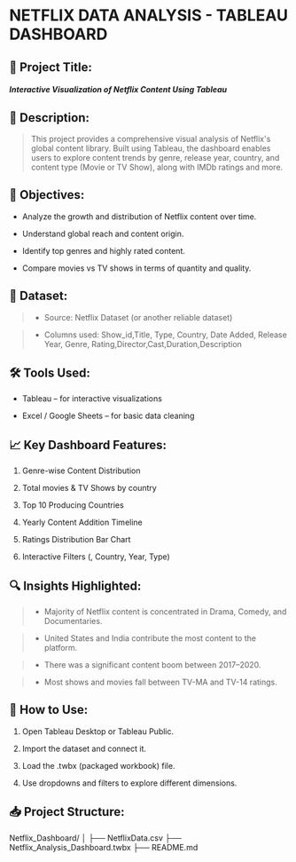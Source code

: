 # NETFLIX DATA ANALYSIS - TABLEAU DASHBOARD

## 📁 Project Title:

##### **Interactive Visualization of Netflix Content Using Tableau**

## 📝 Description:

> This project provides a comprehensive visual analysis of Netflix's global content library. Built using Tableau, the dashboard enables users to explore content trends by genre, release year, country, and content type (Movie or TV Show), along with IMDb ratings and more.

## 🎯 Objectives:

- Analyze the growth and distribution of Netflix content over time.

- Understand global reach and content origin.

- Identify top genres and highly rated content.

- Compare movies vs TV shows in terms of quantity and quality.


## 📂 Dataset:

 > - Source: Netflix Dataset  (or another reliable dataset)

> -  Columns used: Show_id,Title, Type, Country, Date Added, Release Year, Genre, Rating,Director,Cast,Duration,Description


## 🛠 Tools Used:

- Tableau – for interactive visualizations

- Excel / Google Sheets – for basic data cleaning


## 📈 Key Dashboard Features:

1. Genre-wise Content Distribution

2. Total movies & TV Shows by country

3. Top 10 Producing Countries

4. Yearly Content Addition Timeline

5. Ratings Distribution Bar Chart

6. Interactive Filters (, Country, Year, Type)


## 🔍 Insights Highlighted:

> - Majority of Netflix content is concentrated in Drama, Comedy, and Documentaries.

> - United States and India contribute the most content to the platform.

> - There was a significant content boom between 2017–2020.

> - Most shows and movies fall between TV-MA and TV-14 ratings.


## 📌 How to Use:

1. Open Tableau Desktop or Tableau Public.


2. Import the dataset and connect it.


3. Load the .twbx (packaged workbook) file.


4. Use dropdowns and filters to explore different dimensions.



## 📥 Project Structure:

Netflix_Dashboard/
│
├── NetflixData.csv
├── Netflix_Analysis_Dashboard.twbx
├── README.md

